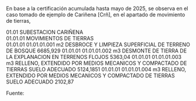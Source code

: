 En base a la certificación acumulada hasta mayo de 2025, se observa en el caso tomado de ejemplo de Cariñena [Crñ], en el apartado de movimiento de tierras,

01.01			SUBESTACION CARIÑENA	
01.01.01			MOVIMIENTOS DE TIERRAS	
01.01.01	01.01.01.001	m2	DESBROCE Y LIMPIEZA SUPERFICIAL DE TERRENO DE BOSQUE	6685,929
01.01.01	01.01.01.002	m3	DESMONTE DE TIERRA DE LA EXPLANACION EN TERRENOS FLOJOS	5363,04
01.01.01	01.01.01.003	m3	RELLENO, EXTENDIDO POR MEDIOS MECANICOS Y COMPACTADO DE TIERRAS SUELO ADECUADO	5124,1851
01.01.01	01.01.01.004	m3	RELLENO, EXTENDIDO POR MEDIOS MECANICOS Y COMPACTADO DE TIERRAS SUELO ADECUADO	2102,87

Fuente: 
